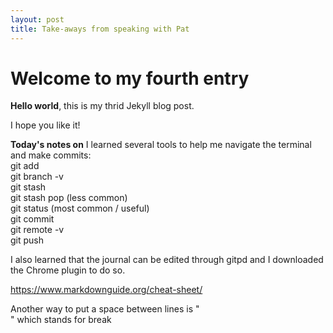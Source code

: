 ```yaml
---
layout: post
title: Take-aways from speaking with Pat
---
```


# Welcome to my fourth entry

**Hello world**, this is my thrid Jekyll blog post.

I hope you like it!

**Today's notes on**
I learned several tools to help me navigate the terminal and make commits:  
git add  
git branch -v  
git stash  
git stash pop (less common)  
git status (most common / useful)  
git commit   
git remote -v  
git push

I also learned that the journal can be edited through gitpd and I downloaded the Chrome plugin to do so. 

https://www.markdownguide.org/cheat-sheet/

Another way to put a space between lines is "<br/>" which stands for break